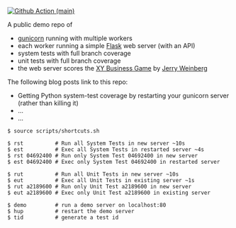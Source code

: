 
[![Github Action (main)](https://github.com/kosli-dev/tdd-talk/actions/workflows/main.yml/badge.svg)](https://github.com/kosli-dev/tdd-talk/actions)

A public demo repo of
- [gunicorn](https://gunicorn.org/) running with multiple workers
- each worker running a simple [Flask](https://flask.palletsprojects.com/en/2.2.x/) web server (with an API)
- system tests with full branch coverage
- unit tests with full branch coverage
- the web server scores the [XY Business Game](https://leanpub.com/experientiallearning4sampleexercises) by [Jerry Weinberg](http://jonjagger.blogspot.com/p/jerry-weinberg.html)  

The following blog posts link to this repo:
- Getting Python system-test coverage by restarting your gunicorn server (rather than killing it)
- ...
- ...

```
$ source scripts/shortcuts.sh

$ rst          # Run all System Tests in new server ~10s
$ est          # Exec all System Tests in restarted server ~4s
$ rst 04692400 # Run only System Test 04692400 in new server
$ est 04692400 # Exec only System Test 04692400 in restarted server

$ rut          # Run all Unit Tests in new server ~10s
$ eut          # Exec all Unit Tests in existing server ~1s
$ rut a2189600 # Run only Unit Test a2189600 in new server
$ eut a2189600 # Exec only Unit Test a2189600 in existing server

$ demo         # run a demo server on localhost:80
$ hup          # restart the demo server
$ tid          # generate a test id
```
